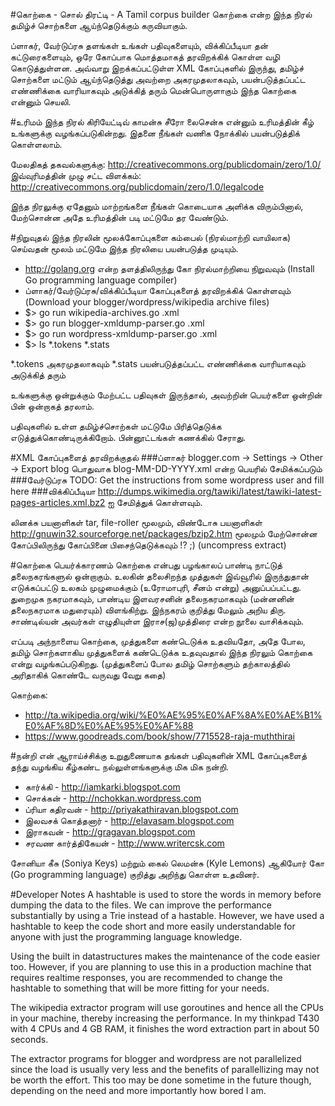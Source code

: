 #கொற்கை - சொல் திரட்டி - A Tamil corpus builder
கொற்கை என்ற இந்த நிரல் தமிழ்ச் சொற்களை ஆய்ந்தெடுக்கும் கருவியாகும்.

ப்ளாகர், வேர்டுப்ரசு தளங்கள் உங்கள் பதிவுகளையும்,  விக்கிப்பீடியா தன் கட்டுரைகளையும், ஒரே கோப்பாக மொத்தமாகத்  தரவிறக்கிக் கொள்ள வழி கொடுத்துள்ளன. அவ்வாறு இறக்கப்பட்டுள்ள XML கோப்புகளில் இருந்து, தமிழ்ச் சொற்களை மட்டும் ஆய்ந்தெடுத்து அவற்றை அகரமுதலாகவும், பயன்படுத்தப்பட்ட எண்ணிக்கை வாரியாகவும் அடுக்கித் தரும் மென்பொருளாகும் இந்த கொற்கை என்னும் செயலி.

#உரிமம்
இந்த நிரல் கிரியேட்டிவ் காமன்சு சீரோ லைசென்சு என்னும் உரிமத்தின் கீழ் உங்களுக்கு வழங்கப்படுகின்றது. இதனை நீங்கள் வணிக நோக்கில் பயன்படுத்திக் கொள்ளலாம்.

மேலதிகத் தகவல்களுக்கு:		http://creativecommons.org/publicdomain/zero/1.0/
இவ்வுரிமத்தின் முழு சட்ட விளக்கம்:	http://creativecommons.org/publicdomain/zero/1.0/legalcode

இந்த நிரலுக்கு ஏதேனும் மாற்றங்களை நீங்கள் கொடையாக அளிக்க விரும்பினால், மேற்சொன்ன அதே உரிமத்தின் படி மட்டுமே தர வேண்டும்.

#நிறுவுதல்
இந்த நிரலின் மூலக்கோப்புகளை கம்பைல் (நிரல்மாற்றி வாயிலாக) செய்வதன் மூலம் மட்டுமே இந்த நிரலியை பயன்படுத்த முடியும்.

* http://golang.org என்ற தளத்திலிருந்து கோ நிரல்மாற்றியை நிறுவவும் (Install Go programming language compiler)
* ப்ளாகர்/வேர்டுப்ரசு/விக்கிப்பீடியா கோப்புகளைத் தரவிறக்கிக் கொள்ளவும் (Download your blogger/wordpress/wikipedia archive files)
* $> go run wikipedia-archives.go <wikipedia-archive>.xml
* $> go run blogger-xmldump-parser.go <blogger-archive>.xml
* $> go run wordpress-xmldump-parser.go <wordpress-archive>.xml
* $> ls *.tokens *.stats

*.tokens அகரமுதலாகவும் *.stats பயன்படுத்தப்பட்ட எண்ணிக்கை வாரியாகவும் அடுக்கித் தரும்

உங்களுக்கு ஒன்றுக்கும் மேற்பட்ட பதிவுகள் இருந்தால், அவற்றின் பெயர்களை ஒன்றின் பின் ஒன்றாகத் தரலாம். 

பதிவுகளில் உள்ள தமிழ்ச்சொற்கள் மட்டுமே பிரித்தெடுக்க எடுத்துக்கொண்டிருக்கிறோம். பின்னூட்டங்கள் கணக்கில் சேராது.

#XML கோப்புகளைத் தரவிறக்குதல்
###ப்ளாகர்
blogger.com -> Settings -> Other -> Export blog
பொதுவாக blog-MM-DD-YYYY.xml என்ற பெயரில் சேமிக்கப்படும்
###வேர்டுப்ரசு
TODO: Get the instructions from some wordpress user and fill here
###விக்கிப்பீடியா
http://dumps.wikimedia.org/tawiki/latest/tawiki-latest-pages-articles.xml.bz2 ஐ சேமித்துக் கொள்ளவும்.

லினக்சு பயனாளிகள் tar, file-roller மூலமும், விண்டோசு பயனாளிகள் http://gnuwin32.sourceforge.net/packages/bzip2.htm மூலமும் மேற்சொன்ன கோப்பிலிருந்து  கோப்பினை பிசைந்தெடுக்கவும் !? ;) (uncompress extract)

#கொற்கை பெயர்க்காரணம்
கொற்கை என்பது பழங்காலப் பாண்டி நாட்டுத் தலைநகரங்களுல் ஒன்றாகும். உலகின் தலைசிறந்த முத்துகள் இவ்வூரில் இருந்துதான் எடுக்கப்பட்டு உலகம் முழுமைக்கும் (உரோமாபுரி, சீனம் என்று) அனுப்பப்பட்டது. துறைமுக நகரமாகவும், பாண்டிய இளவரசனின் தலைநகரமாகவும் (மன்னனின் தலைநகரமாக மதுரையும்) விளங்கிற்று. இந்நகரம் குறித்து மேலும் அறிய திரு. சாண்டில்யன் அவர்கள் எழுதியுள்ள இராச(ஜ)முத்திரை என்ற நூலை வாசிக்கவும்.

எப்படி அந்நாளைய கொற்கை, முத்துகளை கண்டெடுக்க உதவியதோ, அதே போல, தமிழ் சொற்களாகிய முத்துகளைக் கண்டெடுக்க உதவுவதால் இந்த நிரலும் கொற்கை என்று வழங்கப்படுகிறது. (முத்துகளைப் போல தமிழ் சொற்களும் தற்காலத்தில் அரிதாகிக் கொண்டே வருவது வேறு கதை)

கொற்கை: 
* http://ta.wikipedia.org/wiki/%E0%AE%95%E0%AF%8A%E0%AE%B1%E0%AF%8D%E0%AE%95%E0%AF%88 
* https://www.goodreads.com/book/show/7715528-raja-muththirai

#நன்றி
என் ஆராய்ச்சிக்கு உறுதுணையாக தங்கள் பதிவுகளின் XML கோப்புகளைத் தந்து வழங்கிய கீழ்கண்ட நல்லுள்ளங்களுக்கு மிக மிக நன்றி.

* கார்க்கி - http://iamkarki.blogspot.com
* சொக்கன் - http://nchokkan.wordpress.com
* ப்ரியா கதிரவன் - http://priyakathiravan.blogspot.com
* இலவசக் கொத்தனார் - http://elavasam.blogspot.com
* இராகவன் - http://gragavan.blogspot.com
* சரவண கார்த்திகேயன் - http://www.writercsk.com

சோனியா கீசு (Soniya Keys) மற்றும் கைல் லெமன்சு (Kyle Lemons) ஆகியோர் கோ (Go programming language) குறித்து அறிந்து கொள்ள உதவினர்.

#Developer Notes
A hashtable is used to store the words in memory before dumping the data to the
files. We can improve the performance substantially by using a Trie instead of a
hastable. However, we have used a hashtable to keep the code short and more
easily understandable for anyone with just the programming language knowledge. 

Using the built in datastructures makes the maintenance of the code easier too.
However, if you are planning to use this in a production machine that requires 
realtime responses, you are recommended to change the hashtable to something 
that will be more fitting for your needs.

The wikipedia extractor program will use goroutines and hence all the CPUs in
your machine, thereby increasing the performance. In my thinkpad T430 with 4
CPUs and 4 GB RAM, it finishes the word extraction part in about 50 seconds.

The extractor programs for blogger and wordpress are not parallelized since the
load is usually very less and the benefits of parallellizing may not be worth 
the effort. This too may be done sometime in the future though, depending on the
need and more importantly how bored I am.
